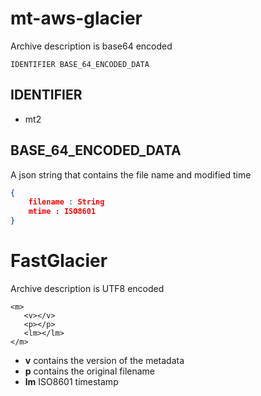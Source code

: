 mt-aws-glacier
==============

Archive description is base64 encoded 

```
IDENTIFIER BASE_64_ENCODED_DATA
```

IDENTIFIER
----------
* mt2

BASE_64_ENCODED_DATA
--------------------

A json string that contains the file name and modified time 

```json
{ 
	filename : String
	mtime : ISO8601
}
```


FastGlacier
===========

Archive description is UTF8 encoded

```
<m>
   <v></v>
   <p></p>
   <lm></lm>
</m>
```

* **v** contains the version of the metadata 
* **p** contains the original filename
* **lm** ISO8601 timestamp
